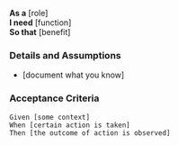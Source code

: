 **As a** [role]  
**I need** [function]  
**So that** [benefit]  

### Details and Assumptions
* [document what you know]      

### Acceptance Criteria
```gherkin
Given [some context]
When [certain action is taken]
Then [the outcome of action is observed]
